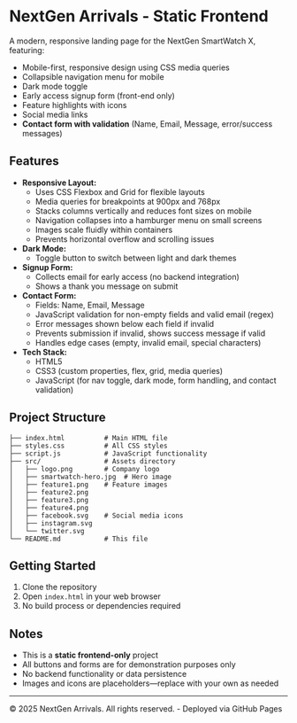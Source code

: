 # NextGen Arrivals - Static Frontend

A modern, responsive landing page for the NextGen SmartWatch X, featuring:

* Mobile-first, responsive design using CSS media queries
* Collapsible navigation menu for mobile
* Dark mode toggle
* Early access signup form (front-end only)
* Feature highlights with icons
* Social media links
* **Contact form with validation** (Name, Email, Message, error/success messages)

## Features

* **Responsive Layout:**  
   * Uses CSS Flexbox and Grid for flexible layouts  
   * Media queries for breakpoints at 900px and 768px  
   * Stacks columns vertically and reduces font sizes on mobile  
   * Navigation collapses into a hamburger menu on small screens  
   * Images scale fluidly within containers  
   * Prevents horizontal overflow and scrolling issues
* **Dark Mode:**  
   * Toggle button to switch between light and dark themes
* **Signup Form:**  
   * Collects email for early access (no backend integration)  
   * Shows a thank you message on submit
* **Contact Form:**  
   * Fields: Name, Email, Message  
   * JavaScript validation for non-empty fields and valid email (regex)  
   * Error messages shown below each field if invalid  
   * Prevents submission if invalid, shows success message if valid  
   * Handles edge cases (empty, invalid email, special characters)
* **Tech Stack:**  
   * HTML5  
   * CSS3 (custom properties, flex, grid, media queries)  
   * JavaScript (for nav toggle, dark mode, form handling, and contact validation)

## Project Structure

```
├── index.html          # Main HTML file
├── styles.css          # All CSS styles
├── script.js           # JavaScript functionality
├── src/                # Assets directory
│   ├── logo.png        # Company logo
│   ├── smartwatch-hero.jpg  # Hero image
│   ├── feature1.png    # Feature images
│   ├── feature2.png
│   ├── feature3.png
│   ├── feature4.png
│   ├── facebook.svg    # Social media icons
│   ├── instagram.svg
│   └── twitter.svg
└── README.md           # This file
```

## Getting Started

1. Clone the repository
2. Open `index.html` in your web browser
3. No build process or dependencies required

## Notes

* This is a **static frontend-only** project
* All buttons and forms are for demonstration purposes only
* No backend functionality or data persistence
* Images and icons are placeholders—replace with your own as needed

---

© 2025 NextGen Arrivals. All rights reserved. - Deployed via GitHub Pages
